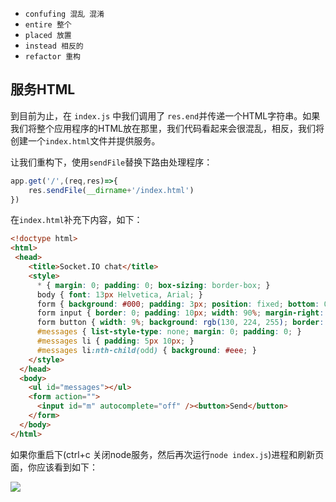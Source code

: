 - `confufing 混乱 混淆`
- `entire 整个`
- `placed 放置`
- `instead 相反的`
- `refactor 重构`

## 服务HTML

到目前为止，在 `index.js` 中我们调用了 `res.end`并传递一个HTML字符串。如果我们将整个应用程序的HTML放在那里，我们代码看起来会很混乱，相反，我们将创建一个`index.html`文件并提供服务。

让我们重构下，使用`sendFile`替换下路由处理程序：

```js
app.get('/',(req,res)=>{
    res.sendFile(__dirname+'/index.html')
})
```

在`index.html`补充下内容，如下：

```html
<!doctype html>
<html>
 <head>
    <title>Socket.IO chat</title>
    <style>
      * { margin: 0; padding: 0; box-sizing: border-box; }
      body { font: 13px Helvetica, Arial; }
      form { background: #000; padding: 3px; position: fixed; bottom: 0; width: 100%; }
      form input { border: 0; padding: 10px; width: 90%; margin-right: .5%; }
      form button { width: 9%; background: rgb(130, 224, 255); border: none; padding: 10px; }
      #messages { list-style-type: none; margin: 0; padding: 0; }
      #messages li { padding: 5px 10px; }
      #messages li:nth-child(odd) { background: #eee; }
    </style>
  </head>
  <body>
    <ul id="messages"></ul>
    <form action="">
      <input id="m" autocomplete="off" /><button>Send</button>
    </form>
  </body>
</html>
```

如果你重启下(ctrl+c 关闭node服务，然后再次运行`node index.js`)进程和刷新页面，你应该看到如下：

![](https://socket.io/images/chat-3.png)




